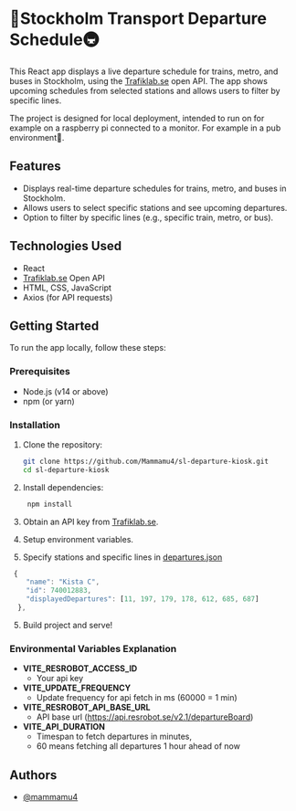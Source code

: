 # 🚌Stockholm Transport Departure Schedule🚇

This React app displays a live departure schedule for trains, metro, and buses in Stockholm, using the [Trafiklab.se](https://www.trafiklab.se/) open API. The app shows upcoming schedules from selected stations and allows users to filter by specific lines.

The project is designed for local deployment, intended to run on for example on a raspberry pi connected to a monitor. For example in a pub environment🍺.
## Features
- Displays real-time departure schedules for trains, metro, and buses in Stockholm.
- Allows users to select specific stations and see upcoming departures.
- Option to filter by specific lines (e.g., specific train, metro, or bus).

## Technologies Used
- React
- [Trafiklab.se](https://www.trafiklab.se/) Open API
- HTML, CSS, JavaScript
- Axios (for API requests)

## Getting Started

To run the app locally, follow these steps:

### Prerequisites
- Node.js (v14 or above)
- npm (or yarn)

### Installation
1. Clone the repository:
   ```bash
   git clone https://github.com/Mammamu4/sl-departure-kiosk.git
   cd sl-departure-kiosk

2. Install dependencies:
   ```bash
    npm install

3. Obtain an API key from [Trafiklab.se](https://www.trafiklab.se/).

4. Setup environment variables.

5. Specify stations and specific lines in [departures.json](https://github.com/Mammamu4/sl-departure-kiosk/blob/main/src/config/departures.json)
```javascript
 {
    "name": "Kista C",
    "id": 740012883,
    "displayedDepartures": [11, 197, 179, 178, 612, 685, 687]
  },
```



5. Build project and serve!

### Environmental Variables Explanation
   - **VITE_RESROBOT_ACCESS_ID**
      - Your api key
   - **VITE_UPDATE_FREQUENCY**
      - Update frequency for api fetch in ms (60000 = 1 min)
   - **VITE_RESROBOT_API_BASE_URL**
      - API base url (https://api.resrobot.se/v2.1/departureBoard)
   - **VITE_API_DURATION**
      - Timespan to fetch departures in minutes,
      - 60 means fetching all departures 1 hour ahead of now
## Authors

- [@mammamu4](https://www.github.com/mammamu4)

